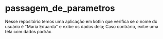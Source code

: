 # passagem_de_parametros
Nesse repositório temos uma aplicação em kotlin que verifica se o nome do usuário é "Maria Eduarda" e exibe os dados dela; Caso contrário, exibe uma tela com dados padrão.
